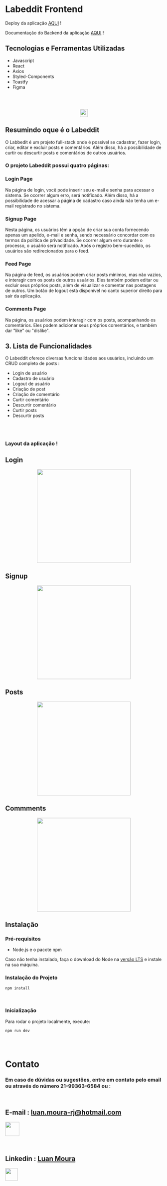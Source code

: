 # Labeddit Frontend


Deploy da aplicação [AQUI](https://labeddit-front-end-nu.vercel.app/) !

Documentação do Backend da aplicação [AQUI](https://documenter.getpostman.com/view/28316317/2sA2r9UhLq) !


## Tecnologias e Ferramentas Utilizadas

- Javascript
- React
- Axios
- Styled-Components
- Toastfy
- Figma
<br>

<br>

<p align="center">
    <a href="https://skillicons.dev">
    <img   src="https://skillicons.dev/icons?i=js,react,github,git,figma,styledcomponents,toastify" style="height: 25px;"/>
    </a>
<p/>

## Resumindo oque é o Labeddit 

O Labbedit é um projeto full-stack onde é possível se cadastrar, fazer login, criar, editar e excluir posts e comentários. Além disso, há a possibilidade de curtir ou descurtir posts e comentários de outros usuários.



### O projeto Labeddit possui quatro páginas:

### Login Page

Na página de login, você pode inserir seu e-mail e senha para acessar o sistema. Se ocorrer algum erro, será notificado. Além disso, há a possibilidade de acessar a página de cadastro caso ainda não tenha um e-mail registrado no sistema.

### Signup Page

Nesta página, os usuários têm a opção de criar sua conta fornecendo apenas um apelido, e-mail e senha, sendo necessário concordar com os termos da política de privacidade. Se ocorrer algum erro durante o processo, o usuário será notificado. Após o registro bem-sucedido, os usuários são redirecionados para o feed.

### Feed Page

Na página de feed, os usuários podem criar posts mínimos, mas não vazios, e interagir com os posts de outros usuários. Eles também podem editar ou excluir seus próprios posts, além de visualizar e comentar nas postagens de outros. Um botão de logout está disponível no canto superior direito para sair da aplicação.

### Comments Page

Na página, os usuários podem interagir com os posts, acompanhando os comentários. Eles podem adicionar seus próprios comentários, e também dar "like" ou "dislike".

## 3. Lista de Funcionalidades

O Labeddit oferece diversas funcionalidades aos usuários, incluindo um CRUD completo de posts :

- Login de usuário
- Cadastro de usuário
- Logout de usuário
- Criação de post
- Criação de comentário
- Curtir comentário
- Descurtir comentário
- Curtir posts
- Descurtir posts
<br>
<br>

### Layout da aplicação !

## Login
<p align="center" >
<img src= ./src/assets/loguinPage.png style="width: 300px" >
<p/>

## Signup
<p align="center" >
<img src= ./src/assets/signupPage.png style="width: 300px" >
<p/>

## Posts
<p align="center" >
<img src= ./src/assets/postPage.png style="width: 300px" >
<p/>


## Commments
<p align="center" >
<img src= ./src/assets/commentPage.png  style="width: 300px" >
<p/>


## Instalação

### Pré-requisitos

- Node.js e o pacote npm

Caso não tenha instalado, faça o download do Node na [versão LTS](link_para_download) e instale na sua máquina.

### Instalação do Projeto

```bash
npm install
```

<br>

### Inicialização

Para rodar o projeto localmente, execute:

```bash
npm run dev
```

### <br>



# Contato

### Em caso de dúvidas ou sugestões, entre em contato pelo email  ou através do número <a>21-99363-6584</a> ou :

<br>

<div  >


  ## E-mail : luan.moura-rj@hotmail.com
<p >
    <a href="https://gmail.com" >
    <img   src="https://skillicons.dev/icons?i=gmail" style="height: 45px;"/>
    </a>
<p/>

<br>

 ##  Linkedin : <a href="https://www.linkedin.com/in/luanmoura/" > Luan Moura <a/>

<p >
    <a href="https://www.linkedin.com/in/luanmoura/" >
    <img   src="https://skillicons.dev/icons?i=linkedin" style="height: 40px;"/>
   
  
<p/>
<div/>